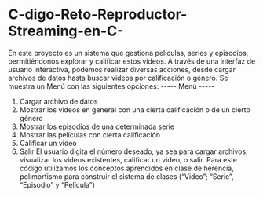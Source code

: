 # C-digo-Reto-Reproductor-Streaming-en-C-
En este proyecto es un sistema que gestiona películas, series y episodios, permitiéndonos
explorar y calificar estos videos. A través de una interfaz de usuario interactiva, podemos
realizar diversas acciones, desde cargar archivos de datos hasta buscar videos por calificación
o género.
Se muestra un Menú con las siguientes opciones:
----- Menú -----
1. Cargar archivo de datos
2. Mostrar los videos en general con una cierta calificación o de un cierto género
3. Mostrar los episodios de una determinada serie
4. Mostrar las películas con cierta calificación
5. Calificar un video
0. Salir
El usuario digita el número deseado, ya sea para cargar archivos, visualizar los videos
existentes, calificar un video, o salir.
Para este código utilizamos los conceptos aprendidos en clase de herencia, polimorfismo para
construir el sistema de clases (“Video”; “Serie”, “Episodio” y “Película”)

